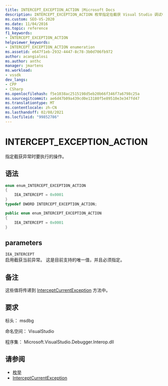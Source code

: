 ```yaml
---
title: INTERCEPT_EXCEPTION_ACTION |Microsoft Docs
description: INTERCEPT_EXCEPTION_ACTION 枚举指定在截获 Visual Studio 调试中的异常时要执行的操作。
ms.custom: SEO-VS-2020
ms.date: 11/04/2016
ms.topic: reference
f1_keywords:
- INTERCEPT_EXCEPTION_ACTION
helpviewer_keywords:
- INTERCEPT_EXCEPTION_ACTION enumeration
ms.assetid: e647f1eb-2932-4447-8c78-3b0d706fb972
author: acangialosi
ms.author: anthc
manager: jmartens
ms.workload:
- vssdk
dev_langs:
- CPP
- CSharp
ms.openlocfilehash: f5e1038ac2515198d5eb20b66f346f7a6798c25a
ms.sourcegitcommit: ae6d47b09a439cd0e13180f5e89510e3e347fd47
ms.translationtype: MT
ms.contentlocale: zh-CN
ms.lasthandoff: 02/08/2021
ms.locfileid: "99852786"
---
```

# <a name="intercept_exception_action"></a>INTERCEPT_EXCEPTION_ACTION
指定截获异常时要执行的操作。

## <a name="syntax"></a>语法

```cpp
enum enum_INTERCEPT_EXCEPTION_ACTION
{
    IEA_INTERCEPT = 0x0001
}
typedef DWORD INTERCEPT_EXCEPTION_ACTION;
```

```csharp
public enum enum_INTERCEPT_EXCEPTION_ACTION
{
    IEA_INTERCEPT = 0x0001
}
```

## <a name="parameters"></a>parameters

`IEA_INTERCEPT`\
启用截获当前异常。 这是目前支持的唯一值，并且必须指定。

## <a name="remarks"></a>备注
这些值将传递到 [InterceptCurrentException](../../../extensibility/debugger/reference/idebugstackframe3-interceptcurrentexception.md) 方法中。

## <a name="requirements"></a>要求
标头： msdbg

命名空间： VisualStudio

程序集： Microsoft.VisualStudio.Debugger.Interop.dll

## <a name="see-also"></a>请参阅
- [枚举](../../../extensibility/debugger/reference/enumerations-visual-studio-debugging.md)
- [InterceptCurrentException](../../../extensibility/debugger/reference/idebugstackframe3-interceptcurrentexception.md)
